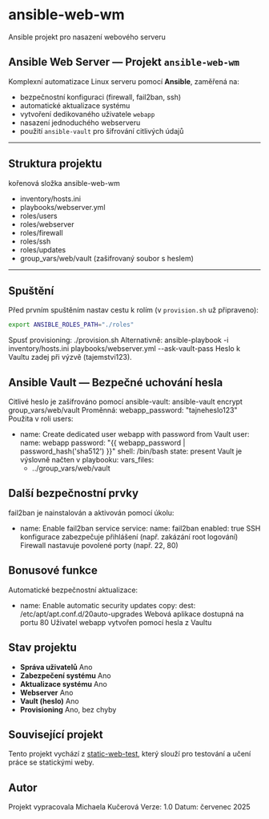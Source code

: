 # ansible-web-wm
Ansible projekt pro nasazení webového serveru

## Ansible Web Server — Projekt `ansible-web-wm`
Komplexní automatizace Linux serveru pomocí **Ansible**, zaměřená na:
- bezpečnostní konfiguraci (firewall, fail2ban, ssh)
- automatické aktualizace systému
- vytvoření dedikovaného uživatele `webapp`
- nasazení jednoduchého webserveru
- použití `ansible-vault` pro šifrování citlivých údajů

---
## Struktura projektu
kořenová složka ansible-web-wm
- inventory/hosts.ini
- playbooks/webserver.yml
- roles/users
- roles/webserver
- roles/firewall
- roles/ssh
- roles/updates
- group_vars/web/vault (zašifrovaný soubor s heslem)

---
## Spuštění
Před prvním spuštěním nastav cestu k rolím (v `provision.sh` už připraveno):
```bash
export ANSIBLE_ROLES_PATH="./roles"
```
Spusť provisioning:
./provision.sh
Alternativně:
ansible-playbook -i inventory/hosts.ini playbooks/webserver.yml --ask-vault-pass
Heslo k Vaultu zadej při výzvě (tajemstvi123).

## Ansible Vault — Bezpečné uchování hesla
Citlivé heslo je zašifrováno pomocí ansible-vault:
ansible-vault encrypt group_vars/web/vault
Proměnná:
webapp_password: "tajneheslo123"
Použita v roli users:
- name: Create dedicated user webapp with password from Vault
  user:
    name: webapp
    password: "{{ webapp_password | password_hash('sha512') }}"
    shell: /bin/bash
    state: present
Vault je výslovně načten v playbooku:
vars_files:
  - ../group_vars/web/vault

## Další bezpečnostní prvky
fail2ban je nainstalován a aktivován pomocí úkolu:
- name: Enable fail2ban service
  service:
    name: fail2ban
    enabled: true
SSH konfigurace zabezpečuje přihlášení (např. zakázání root logování)
Firewall nastavuje povolené porty (např. 22, 80)

## Bonusové funkce
Automatické bezpečnostní aktualizace:
- name: Enable automatic security updates
  copy:
    dest: /etc/apt/apt.conf.d/20auto-upgrades
Webová aplikace dostupná na portu 80
Uživatel webapp vytvořen pomocí hesla z Vaultu

## Stav projektu
- **Správa uživatelů**        Ano
- **Zabezpečení systému**     Ano
- **Aktualizace systému**     Ano
- **Webserver**               Ano
- **Vault (heslo)**           Ano
- **Provisioning**            Ano, bez chyby

## Související projekt
Tento projekt vychází z [static-web-test](https://github.com/Karan-Negi-12/Static-website-for-testing), který slouží pro testování a učení práce se statickými weby.

## Autor
Projekt vypracovala Michaela Kučerová
Verze: 1.0
Datum: červenec 2025
